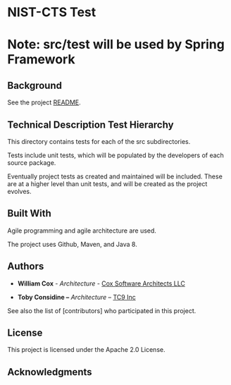 NIST-CTS Test
=============
Note: src/test will be used by Spring Framework
=============

Background
----------

See the project [README](../README.md).

Technical Description Test Hierarchy
------------------------------------

This directory contains tests for each of the src subdirectories.

Tests include unit tests, which will be populated by the developers of each
source package.

Eventually project tests as created and maintained will be included. These are at
a higher level than unit tests, and will be created as the project evolves.

Built With
----------

Agile programming and agile architecture are used.

The project uses Github, Maven, and Java 8.

Authors
-------

-   **William Cox** - *Architecture* - [Cox Software Architects
    LLC](http://coxsoftwarearchitects.com/)

-   **Toby Considine –** *Architecture* – [TC9 Inc](http://www.tc9.com/)

See also the list of [contributors] who participated in this project.

License
-------

This project is licensed under the Apache 2.0 License.

Acknowledgments
---------------
